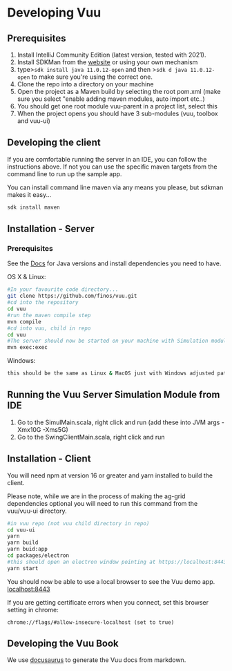 # Developing Vuu

## Prerequisites

1. Install IntelliJ Community Edition (latest version, tested with 2021).
2. Install SDKMan from the [website](https://sdkman.io/) or using your own mechanism
3. type>`sdk install java 11.0.12-open` and then >`sdk d java 11.0.12-open` to make sure you're using the correct one.
4. Clone the repo into a directory on your machine
5. Open the project as a Maven build by selecting the root pom.xml (make sure you select "enable adding maven modules, auto import etc..)
6. You should get one root module vuu-parent in a project list, select this
7. When the project opens you should have 3 sub-modules (vuu, toolbox and vuu-ui)

## Developing the client

If you are comfortable running the server in an IDE, you can follow the instructions above. If not
you can use the specific maven targets from the command line to run up the sample app.

You can install command line maven via any means you please, but sdkman makes it easy...

```bash
sdk install maven
```

## Installation - Server

### Prerequisites

See the [Docs](https://vuu.finos.org/docs/getting_started/developing) for Java versions and install dependencies you need to have.

OS X & Linux:

```sh
#In your favourite code directory...
git clone https://github.com/finos/vuu.git
#cd into the repository
cd vuu
#run the maven compile step
mvn compile
#cd into vuu, child in repo
cd vuu
#The server should now be started on your machine with Simulation module
mvn exec:exec
```

Windows:

```sh
this should be the same as Linux & MacOS just with Windows adjusted paths
```

## Running the Vuu Server Simulation Module from IDE

1. Go to the SimulMain.scala, right click and run (add these into JVM args -Xmx10G -Xms5G)
2. Go to the SwingClientMain.scala, right click and run

## Installation - Client

You will need npm at version 16 or greater and yarn installed to build the client.

Please note, while we are in the process of making the ag-grid dependencies optional you will
need to run this command from the vuu/vuu-ui directory.

```sh
#in vuu repo (not vuu child directory in repo)
cd vuu-ui
yarn
yarn build
yarn buid:app
cd packages/electron
#this should open an electron window pointing at https://localhost:8443/index.html
yarn start
```

You should now be able to use a local browser to see the Vuu demo app. [localhost:8443](https://localhost:8443/index.html)

If you are getting certificate errors when you connect, set this browser setting in chrome:

```
chrome://flags/#allow-insecure-localhost (set to true)
```

## Developing the Vuu Book

We use [docusaurus](https://docusaurus.io/blog/2022/08/01/announcing-docusaurus-2.0) to generate the Vuu docs from markdown.
